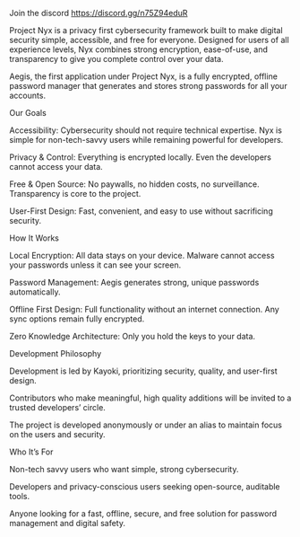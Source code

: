 Join the discord 
https://discord.gg/n75Z94eduR

Project Nyx is a privacy first cybersecurity framework built to make digital security simple, accessible, and free for everyone. Designed for users of all experience levels, Nyx combines strong encryption, ease-of-use, and transparency to give you complete control over your data.

Aegis, the first application under Project Nyx, is a fully encrypted, offline password manager that generates and stores strong passwords for all your accounts.

Our Goals

Accessibility: Cybersecurity should not require technical expertise. Nyx is simple for non-tech-savvy users while remaining powerful for developers.

Privacy & Control: Everything is encrypted locally. Even the developers cannot access your data.

Free & Open Source: No paywalls, no hidden costs, no surveillance. Transparency is core to the project.

User-First Design: Fast, convenient, and easy to use without sacrificing security.

How It Works

Local Encryption: All data stays on your device. Malware cannot access your passwords unless it can see your screen.

Password Management: Aegis generates strong, unique passwords automatically.

Offline First Design: Full functionality without an internet connection. Any sync options remain fully encrypted.

Zero Knowledge Architecture: Only you hold the keys to your data.

Development Philosophy

Development is led by Kayoki, prioritizing security, quality, and user-first design.

Contributors who make meaningful, high quality additions will be invited to a trusted developers’ circle.

The project is developed anonymously or under an alias to maintain focus on the users and security.

Who It’s For

Non-tech savvy users who want simple, strong cybersecurity.

Developers and privacy-conscious users seeking open-source, auditable tools.

Anyone looking for a fast, offline, secure, and free solution for password management and digital safety.
